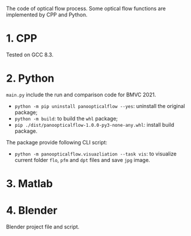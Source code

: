 The code of optical flow process.
Some optical flow functions are implemented by CPP and Python.

# 1. CPP
Tested on GCC 8.3.

# 2. Python

`main.py` include the run and comparison code for BMVC 2021.

- `python -m pip uninstall panoopticalflow --yes`: uninstall the original package;
- `python -m build`: to build the `whl` package;
- `pip ./dist/panoopticalflow-1.0.0-py3-none-any.whl`: install build package.

The package provide following CLI script:

- `python -m panoopticalflow.visuazliation --task vis`: to visualize current folder `flo`, `pfm` and `dpt` files and save `jpg` image.

# 3. Matlab

# 4. Blender
Blender project file and script.